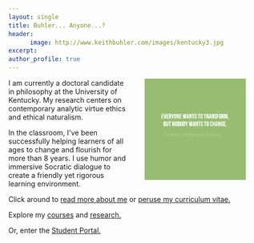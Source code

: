 ```yaml
---
layout: single
title: Buhler... Anyone...?
header: 
      image: http://www.keithbuhler.com/images/kentucky3.jpg
excerpt: 
author_profile: true
---
```


<img src="/images/greene5.jpeg" alt="Transform by changing" hspace="30px" align="right" width="40%"> 

I am currently a doctoral candidate in philosophy at the University of Kentucky. My research centers on contemporary analytic virtue ethics and ethical naturalism.

In the classroom, I've been successfully helping learners of all ages to change and flourish for more than 8 years. I use humor and immersive Socratic dialogue to create a friendly yet rigorous learning environment. 

Click around to [read more about me](/about) or [peruse my curriculum vitae.](/cv) 

Explore my [courses](/teaching) and [research.](/research) 

Or, enter the [Student Portal.](/students) 
